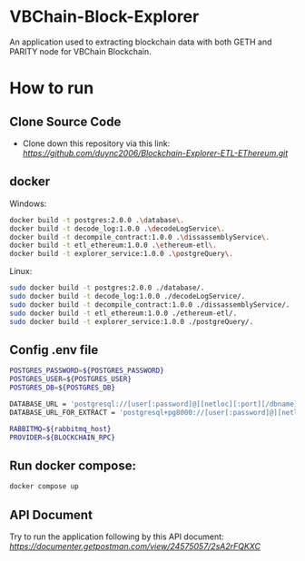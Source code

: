 # VBChain-Block-Explorer
An application used to extracting blockchain data with both GETH and PARITY node for VBChain Blockchain.

# How to run

## Clone Source Code
- Clone down this repository via this link: _https://github.com/duync2006/Blockchain-Explorer-ETL-EThereum.git_

## docker
Windows: 
```bash
docker build -t postgres:2.0.0 .\database\.
docker build -t decode_log:1.0.0 .\decodeLogService\.
docker build -t decompile_contract:1.0.0 .\dissassemblyService\.
docker build -t etl_ethereum:1.0.0 .\ethereum-etl\.
docker build -t explorer_service:1.0.0 .\postgreQuery\.

```
Linux:
```bash
sudo docker build -t postgres:2.0.0 ./database/.
sudo docker build -t decode_log:1.0.0 ./decodeLogService/.
sudo docker build -t decompile_contract:1.0.0 ./dissassemblyService/.
sudo docker build -t etl_ethereum:1.0.0 ./ethereum-etl/.
sudo docker build -t explorer_service:1.0.0 ./postgreQuery/.
```

## Config .env file
```bash
POSTGRES_PASSWORD=${POSTGRES_PASSWORD}
POSTGRES_USER=${POSTGRES_USER}
POSTGRES_DB=${POSTGRES_DB}

DATABASE_URL = 'postgresql://[user[:password]@][netloc][:port][/dbname][?param1=value1&...]'
DATABASE_URL_FOR_EXTRACT = 'postgresql+pg8000://[user[:password]@][netloc][:port][/dbname][?param1=value1&...]'

RABBITMQ=${rabbitmq_host}
PROVIDER=${BLOCKCHAIN_RPC}
```

## Run docker compose: 
```bash
docker compose up
```

## API Document

Try to run the application following by this API document: _https://documenter.getpostman.com/view/24575057/2sA2rFQKXC_



